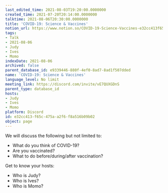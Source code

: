 ```yaml
---
last_edited_time: 2021-08-03T19:20:00.0000000
created_time: 2021-07-20T20:14:00.0000000
talktime: 2021-08-06T20:30:00.0000000
title: 'COVID-19: Science & Vaccines'
notion_url: https://www.notion.so/COVID-19-Science-Vaccines-e32cc413f65c475aa2f6f8a516b09b02
tags:
- Talk
- 2021-08-06
- Judy
- Ives
- Momo
indexDate: 2021-08-06
archived: false
parent_database_id: e9339446-880f-4ef0-8ad7-8ad1f507dded
name: 'COVID-19: Science & Vaccines'
language_level: No limit
meeting_link: https://discord.com/invite/vE7QUXGDnS
parent_type: database_id
hosts:
- Judy
- Ives
- Momo
platform: Discord
id: e32cc413-f65c-475a-a2f6-f8a516b09b02
object: page
---
```



We will discuss the following but not limited to:
   - What do you think of COVID-19?
   - Are you vaccinated?
   - What to do before/during/after vaccination?

Get to know your hosts:
   - Who is Judy?
   - Who is Ives?
   - Who is Momo?



